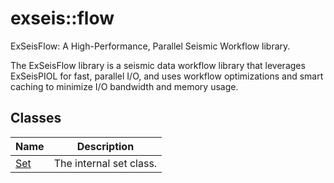 # <a name='exseis-flow' />  exseis::flow

ExSeisFlow: A High-Performance, Parallel Seismic Workflow library. 



The ExSeisFlow library is a seismic data workflow library that leverages ExSeisPIOL for fast, parallel I/O, and uses workflow optimizations and smart caching to minimize I/O bandwidth and memory usage. 




## Classes
| Name | Description | 
| ---- | ---- |
| [Set](./Set.md) | The internal set class.  |



